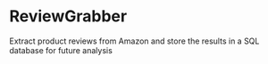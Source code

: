 # ReviewGrabber
Extract product reviews from Amazon and store the results in a SQL database for future analysis
